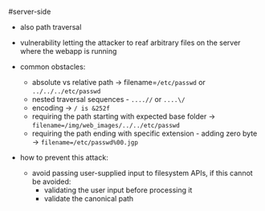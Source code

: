 #server-side

- also path traversal
- vulnerability letting the attacker to reaf arbitrary files on the server where the webapp is running
- common obstacles:
	- absolute vs relative path → filename=`/etc/passwd` or `../../../etc/passwd`
	- nested traversal sequences - `....//` or `....\/`
	- encoding → `/ is &252f`
	- requiring the path starting with expected base folder → `filename=/img/web_images/../../etc/passwd`
	- requiring the path ending with specific extension - adding zero byte → `filename=/etc/passwd%00.jgp`

- how to prevent this attack:
	- avoid passing user-supplied input to filesystem APIs, if this cannot be avoided:
		- validating the user input before processing it
		- validate the canonical path